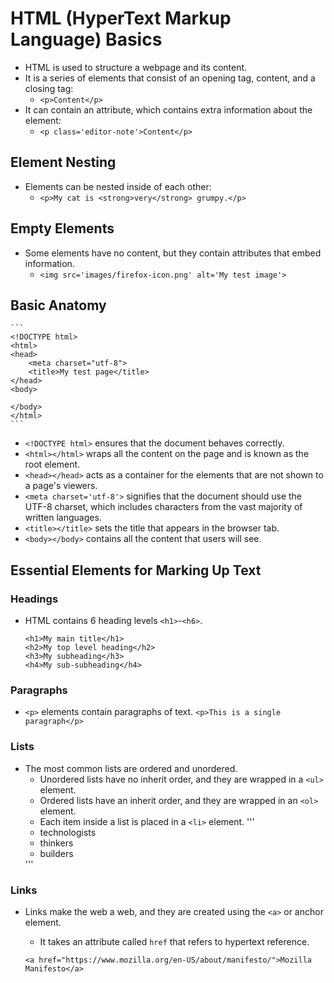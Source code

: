 # HTML (HyperText Markup Language) Basics
- HTML is used to structure a webpage and its content.
- It is a series of elements that consist of an opening tag, content, and a closing tag:
    - `<p>Content</p>`
- It can contain an attribute, which contains extra information about the element:
    - `<p class='editor-note'>Content</p>`

## Element Nesting
- Elements can be nested inside of each other:
    - `<p>My cat is <strong>very</strong> grumpy.</p>`

## Empty Elements
- Some elements have no content, but they contain attributes that embed information.
    - `<img src='images/firefox-icon.png' alt='My test image'>`

## Basic Anatomy
    ```
    <!DOCTYPE html>
    <html>
    <head>
        <meta charset="utf-8">
        <title>My test page</title>
    </head>
    <body>

    </body>
    </html>
    ```
- `<!DOCTYPE html>` ensures that the document behaves correctly.
- `<html></html>` wraps all the content on the page and is known as the root element.
- `<head></head>` acts as a container for the elements that are not shown to a page's viewers.
- `<meta charset='utf-8'>` signifies that the document should use the UTF-8 charset, which includes characters from the vast majority of written languages.
- `<title></title>` sets the title that appears in the browser tab.
- `<body></body>` contains all the content that users will see.

## Essential Elements for Marking Up Text
### Headings
- HTML contains 6 heading levels `<h1>`-`<h6>`.
    ```
    <h1>My main title</h1>
    <h2>My top level heading</h2>
    <h3>My subheading</h3>
    <h4>My sub-subheading</h4>
    ```

### Paragraphs
- `<p>` elements contain paragraphs of text.
    `<p>This is a single paragraph</p>`

### Lists
- The most common lists are ordered and unordered.
    - Unordered lists have no inherit order, and they are wrapped in a `<ul>` element.
    - Ordered lists have an inherit order, and they are wrapped in an `<ol>` element.
    - Each item inside a list is placed in a `<li>` element.
    '''
    <ul>
        <li>technologists</li>
        <li>thinkers</li>
        <li>builders</li>
    </ul>
    '''

### Links
- Links make the web a web, and they are created using the `<a>` or anchor element. 
    - It takes an attribute called `href` that refers to hypertext reference.

   `<a href="https://www.mozilla.org/en-US/about/manifesto/">Mozilla Manifesto</a>`
